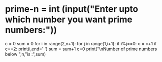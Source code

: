 # prime-n = int (input("Enter upto which number you want prime numbers:"))
c = 0
sum = 0
for i in range(2,n+1):
    for j in range(1,i+1):
        if i%j==0:
            c = c+1
    if c==2:
        print(i,end=' ')
        sum = sum+1
    c=0
print("\nNumber of prime numbers below ",n,"is :",sum)
